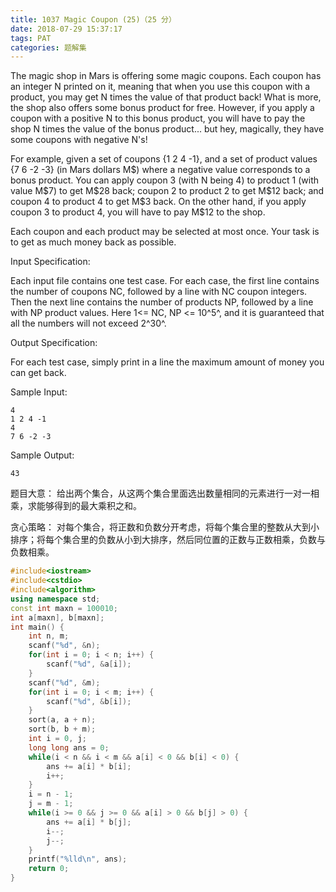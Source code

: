 ```yaml
---
title: 1037 Magic Coupon (25)（25 分）
date: 2018-07-29 15:37:17
tags: PAT
categories: 题解集
---
```


The magic shop in Mars is offering some magic coupons. Each coupon has an integer N printed on it, meaning that when you use this coupon with a product, you may get N times the value of that product back! What is more, the shop also offers some bonus product for free. However, if you apply a coupon with a positive N to this bonus product, you will have to pay the shop N times the value of the bonus product... but hey, magically, they have some coupons with negative N's!

For example, given a set of coupons {1 2 4 -1}, and a set of product values {7 6 -2 -3} (in Mars dollars M\$) where a negative value corresponds to a bonus product. You can apply coupon 3 (with N being 4) to product 1 (with value M\$7) to get M\$28 back; coupon 2 to product 2 to get M\$12 back; and coupon 4 to product 4 to get M\$3 back. On the other hand, if you apply coupon 3 to product 4, you will have to pay M\$12 to the shop.

Each coupon and each product may be selected at most once. Your task is to get as much money back as possible.

Input Specification:

Each input file contains one test case. For each case, the first line contains the number of coupons NC, followed by a line with NC coupon integers. Then the next line contains the number of products NP, followed by a line with NP product values. Here 1<= NC, NP <= 10^5^, and it is guaranteed that all the numbers will not exceed 2^30^.

Output Specification:

For each test case, simply print in a line the maximum amount of money you can get back.

Sample Input:
```
4
1 2 4 -1
4
7 6 -2 -3
```
Sample Output:
```
43
```
题目大意：
给出两个集合，从这两个集合里面选出数量相同的元素进行一对一相乘，求能够得到的最大乘积之和。

贪心策略：
对每个集合，将正数和负数分开考虑，将每个集合里的整数从大到小排序；将每个集合里的负数从小到大排序，然后同位置的正数与正数相乘，负数与负数相乘。
```cpp
#include<iostream>
#include<cstdio>
#include<algorithm>
using namespace std;
const int maxn = 100010;
int a[maxn], b[maxn];
int main() {
    int n, m;
    scanf("%d", &n);
    for(int i = 0; i < n; i++) {
        scanf("%d", &a[i]);
    }
    scanf("%d", &m);
    for(int i = 0; i < m; i++) {
        scanf("%d", &b[i]);
    }
    sort(a, a + n);
    sort(b, b + m);
    int i = 0, j;
    long long ans = 0;
    while(i < n && i < m && a[i] < 0 && b[i] < 0) {
        ans += a[i] * b[i];
        i++;
    }
    i = n - 1;
    j = m - 1;
    while(i >= 0 && j >= 0 && a[i] > 0 && b[j] > 0) {
        ans += a[i] * b[j];
        i--;
        j--;
    }
    printf("%lld\n", ans);
    return 0;
}

```